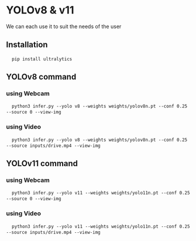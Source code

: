 # YOLOv8 & v11
We can each use it to suit the needs of the user

## Installation
<pre> <code> pip install ultralytics </code> </pre>

## YOLOv8 command
### using Webcam 
<pre> <code> python3 infer.py --yolo v8 --weights weights/yolov8n.pt --conf 0.25 --source 0 --view-img </code> </pre>

### using Video
<pre> <code> python3 infer.py --yolo v8 --weights weights/yolov8n.pt --conf 0.25 --source inputs/drive.mp4 --view-img </code> </pre>

## YOLOv11 command
### using Webcam
<pre> <code> python3 infer.py --yolo v11 --weights weights/yolo11n.pt --conf 0.25 --source 0 --view-img </code> </pre>

### using Video
<pre> <code> python3 infer.py --yolo v11 --weights weights/yolo11n.pt --conf 0.25 --source inputs/drive.mp4 --view-img </code> </pre>

